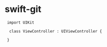 # swift-git
     
     import UIKit
      
      class ViewController : UIViewController {
         
     }
     
